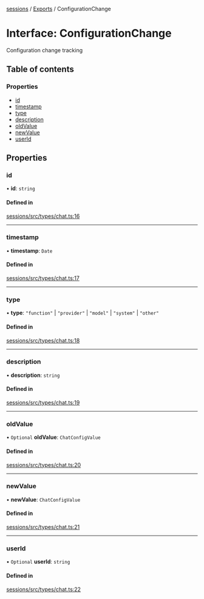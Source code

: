 <!-- 
 ⚠️  AUTO-GENERATED FILE - DO NOT EDIT MANUALLY
 This file is automatically generated by scripts/docs-generator.js
 To make changes, edit the source TypeScript files or update the generator script
-->

[sessions](../../) / [Exports](../modules) / ConfigurationChange

# Interface: ConfigurationChange

Configuration change tracking

## Table of contents

### Properties

- [id](ConfigurationChange#id)
- [timestamp](ConfigurationChange#timestamp)
- [type](ConfigurationChange#type)
- [description](ConfigurationChange#description)
- [oldValue](ConfigurationChange#oldvalue)
- [newValue](ConfigurationChange#newvalue)
- [userId](ConfigurationChange#userid)

## Properties

### id

• **id**: `string`

#### Defined in

[sessions/src/types/chat.ts:16](https://github.com/woojubb/robota/blob/a69b4da7c5c53be6f90be7c6508928a6d39cf60b/packages/sessions/src/types/chat.ts#L16)

___

### timestamp

• **timestamp**: `Date`

#### Defined in

[sessions/src/types/chat.ts:17](https://github.com/woojubb/robota/blob/a69b4da7c5c53be6f90be7c6508928a6d39cf60b/packages/sessions/src/types/chat.ts#L17)

___

### type

• **type**: ``"function"`` \| ``"provider"`` \| ``"model"`` \| ``"system"`` \| ``"other"``

#### Defined in

[sessions/src/types/chat.ts:18](https://github.com/woojubb/robota/blob/a69b4da7c5c53be6f90be7c6508928a6d39cf60b/packages/sessions/src/types/chat.ts#L18)

___

### description

• **description**: `string`

#### Defined in

[sessions/src/types/chat.ts:19](https://github.com/woojubb/robota/blob/a69b4da7c5c53be6f90be7c6508928a6d39cf60b/packages/sessions/src/types/chat.ts#L19)

___

### oldValue

• `Optional` **oldValue**: `ChatConfigValue`

#### Defined in

[sessions/src/types/chat.ts:20](https://github.com/woojubb/robota/blob/a69b4da7c5c53be6f90be7c6508928a6d39cf60b/packages/sessions/src/types/chat.ts#L20)

___

### newValue

• **newValue**: `ChatConfigValue`

#### Defined in

[sessions/src/types/chat.ts:21](https://github.com/woojubb/robota/blob/a69b4da7c5c53be6f90be7c6508928a6d39cf60b/packages/sessions/src/types/chat.ts#L21)

___

### userId

• `Optional` **userId**: `string`

#### Defined in

[sessions/src/types/chat.ts:22](https://github.com/woojubb/robota/blob/a69b4da7c5c53be6f90be7c6508928a6d39cf60b/packages/sessions/src/types/chat.ts#L22)

